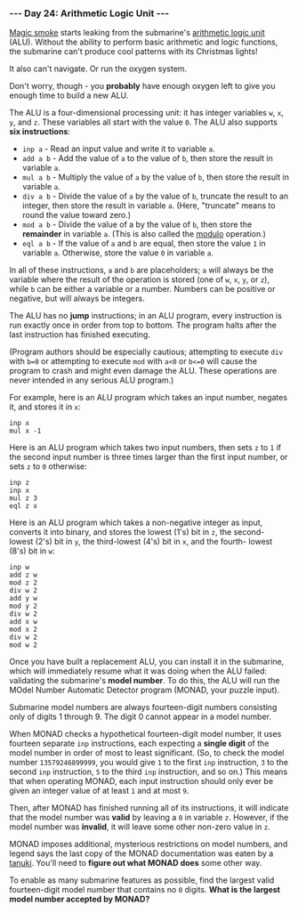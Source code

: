 ### --- Day 24: Arithmetic Logic Unit ---

[Magic smoke](https://en.wikipedia.org/wiki/Magic_smoke) starts leaking from the submarine's [arithmetic logic unit](https://en.wikipedia.org/wiki/Arithmetic_logic_unit)
(ALU). Without the ability to perform basic arithmetic and logic functions,
the submarine can't produce cool patterns with its Christmas lights!

It also can't navigate. Or run the oxygen system.

Don't worry, though - you **probably** have enough oxygen left to give you
enough time to build a new ALU.

The ALU is a four-dimensional processing unit: it has integer variables `w`,
`x`, `y`, and `z`. These variables all start with the value `0`. The ALU also
supports **six instructions**:

- `inp a` - Read an input value and write it to variable `a`.
- `add a b` - Add the value of `a` to the value of `b`, then store the result
in variable `a`.
- `mul a b` - Multiply the value of `a` by the value of `b`, then store the
result in variable `a`.
- `div a b` - Divide the value of `a` by the value of `b`, truncate the result
to an integer, then store the result in variable `a`. (Here, "truncate"
means to round the value toward zero.)
- `mod a b` - Divide the value of a by the value of `b`, then store the
**remainder** in variable `a`. (This is also called the [modulo](https://en.wikipedia.org/wiki/Modulo_operation) operation.)
- `eql a b` - If the value of `a` and `b` are equal, then store the value `1` in
variable `a`. Otherwise, store the value `0` in variable `a`.

In all of these instructions, `a` and `b` are placeholders; `a` will always be
the variable where the result of the operation is stored (one of `w`, `x`, `y`,
or `z`), while `b` can be either a variable or a number. Numbers can be
positive or negative, but will always be integers.

The ALU has no **jump** instructions; in an ALU program, every instruction is
run exactly once in order from top to bottom. The program halts after the
last instruction has finished executing.

(Program authors should be especially cautious; attempting to execute `div`
with `b=0` or attempting to execute `mod` with `a<0` or `b<=0` will cause the
program to crash and might even damage the ALU. These operations are never
intended in any serious ALU program.)

For example, here is an ALU program which takes an input number, negates
it, and stores it in `x`:
```
inp x
mul x -1
```
Here is an ALU program which takes two input numbers, then sets `z` to `1` if
the second input number is three times larger than the first input number,
or sets `z` to `0` otherwise:
```
inp z
inp x
mul z 3
eql z x
```
Here is an ALU program which takes a non-negative integer as input,
converts it into binary, and stores the lowest (1's) bit in `z`, the second-
lowest (2's) bit in `y`, the third-lowest (4's) bit in `x`, and the fourth-
lowest (8's) bit in `w`:
```
inp w
add z w
mod z 2
div w 2
add y w
mod y 2
div w 2
add x w
mod x 2
div w 2
mod w 2
```
Once you have built a replacement ALU, you can install it in the submarine,
which will immediately resume what it was doing when the ALU failed:
validating the submarine's **model number**. To do this, the ALU will run the
MOdel Number Automatic Detector program (MONAD, your puzzle input).

Submarine model numbers are always fourteen-digit numbers consisting only
of digits 1 through 9. The digit 0 cannot appear in a model number.

When MONAD checks a hypothetical fourteen-digit model number, it uses
fourteen separate `inp` instructions, each expecting a **single digit** of the
model number in order of most to least significant. (So, to check the model
number `13579246899999`, you would give `1` to the first `inp` instruction, `3` to
the second `inp` instruction, `5` to the third `inp` instruction, and so on.)
This means that when operating MONAD, each input instruction should only
ever be given an integer value of at least `1` and at most `9`.

Then, after MONAD has finished running all of its instructions, it will
indicate that the model number was **valid** by leaving a `0` in variable `z`.
However, if the model number was **invalid**, it will leave some other non-zero
value in `z`.

MONAD imposes additional, mysterious restrictions on model numbers, and
legend says the last copy of the MONAD documentation was eaten by a [tanuki](https://en.wikipedia.org/wiki/Japanese_raccoon_dog).
You'll need to **figure out what MONAD does** some other way.

To enable as many submarine features as possible, find the largest valid
fourteen-digit model number that contains no `0` digits. **What is the largest
model number accepted by MONAD?**
